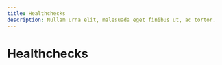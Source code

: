 ```yaml
---
title: Healthchecks
description: Nullam urna elit, malesuada eget finibus ut, ac tortor.
---
```


# Healthchecks
